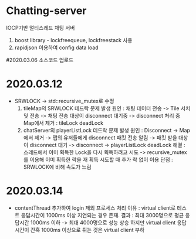 # Chatting-server
IOCP기반 멀티스레드 채팅 서버
1. boost library - lockfreequeue, lockfreestack 사용
2. rapidjson 이용하여 config data load

#2020.03.06 소스코드 업로드

# 2020.03.12
- SRWLOCK -> std::recursive_mutex로 수정
  1. tileMap의 SRWLOCK 데드락 문제 발생
    원인 : 채팅 데이터 전송 -> Tile 서치 및 전송 -> 채팅 전송 대상이 disconnect 대기중 -> disconnect 처리 중 Map에서 제거 : tileLock deadLock
  2. chatServer의 playerListLock 데드락 문제 발생
    원인 : Disconnect -> Map에서 제거 -> 맵의 유저들에게 disconnect 패킷 전송 알림 -> 패킷 받을 대상이 disconnect 대기 -> disconnect -> playerListLock deadLock
  해결 : 스레드에서 이미 획득한 Lock을 다시 획득하려고 시도 -> recursive_mutex를 이용해 이미 획득한 락을 재 획득 시도할 때 추가 락 없이 이용
  단점 : SRWLOCK에 비해 속도가 느림

# 2020.03.14
  - contentThread 추가하여 login 제외 프로세스 처리
  이유 : virtual client로 테스트 응답시간이 1000ms 이상 지연되는 경우 존재.
  결과 : 최대 3000명으로 평균 응답시간 1000ms 이하 -> 최대 4000명으로 성능 상승
        하지만 virtual client 응답시간이 간혹 1000ms 이상으로 튀는 것은 virtual client 부하
